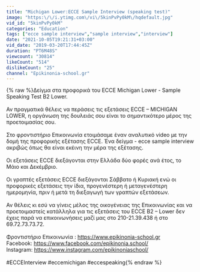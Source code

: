 ```yaml
---
title: "Michigan Lower:ECCE Sample Interview (speaking test)"
image: "https:\/\/i.ytimg.com\/vi\/5kinPvPy0kM\/hqdefault.jpg"
vid_id: "5kinPvPy0kM"
categories: "Education"
tags: ["ecce sample interview","sample interview","interview"]
date: "2021-10-05T19:21:31+03:00"
vid_date: "2019-03-20T17:44:45Z"
duration: "PT6M48S"
viewcount: "30814"
likeCount: "514"
dislikeCount: "25"
channel: "Epikinonia-school.gr"
---
```

{% raw %}Δείγμα στα προφορικά του ECCE Michigan Lower -  Sample Speaking Test Β2 Lower.<br /><br />Αν πραγματικά θέλεις να περάσεις τις εξετάσεις ECCE – MICHIGAN LOWER, η οργάνωση της δουλειάς σου είναι το σημαντικότερο μέρος της προετοιμασίας σου.<br /><br />Στο φροντιστήριο Επικοινωνία ετοιμάσαμε έναν αναλυτικό video με την δομή της προφορικής εξέτασης ECCE. Ένα δείγμα - ecce sample interview ακριβώς όπως θα είναι εκέινη την μέρα της εξέτασης.<br /><br />Οι εξετάσεις ECCE  διεξάγονται στην Ελλάδα δύο φορές ανά έτος, το Μάιο και Δεκέμβριο.<br /><br />Οι γραπτές εξετάσεις ECCE διεξάγονται Σάββατο ή Κυριακή ενώ οι προφορικές εξετάσεις την ίδια, προγενέστερη ή μεταγενέστερη ημερομηνία, πριν ή μετά τη διεξαγωγή των γραπτών εξετάσεων.<br /><br />Αν θέλεις κι εσύ να γίνεις μέλος της οικογένειας της Επικοινωνίας και να προετοιμαστείς κατάλληλα για τις εξετάσεις του ECCE B2 – Lower δεν έχεις παρά να επικοινωνήσεις μαζί μας στο 210-21.39.438 ή στο 69.72.73.73.72.<br /><br />Φροντιστήριο Επικοινωνία : <a rel="nofollow" target="blank" href="https://www.epikinonia-school.gr">https://www.epikinonia-school.gr</a><br />Facebook: <a rel="nofollow" target="blank" href="https://www.facebook.com/epikinonia.school/">https://www.facebook.com/epikinonia.school/</a><br />Instagram: <a rel="nofollow" target="blank" href="https://www.instagram.com/epikinoniaschool/">https://www.instagram.com/epikinoniaschool/</a><br /><br />#ECCEInterview #eccemichigan #eccespeaking{% endraw %}
